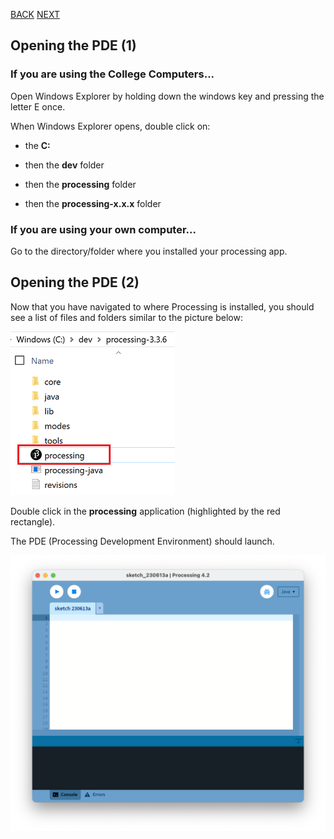 [BACK](/topics/topic01/lab01/02.md) [NEXT](/topics/topic01/lab01/04.md)

## Opening the PDE (1)

### If you are using the College Computers...

Open Windows Explorer by holding down the windows key and pressing the letter E once. 

When Windows Explorer opens, double click on:

- the **C:** 

- then the **dev** folder

- then the **processing** folder

- then the **processing-x.x.x** folder


### If you are using your own computer...

Go to the directory/folder where you installed your processing app.  


## Opening the PDE (2)

Now that you have navigated to where Processing is installed, you should see a list of files and folders similar to the picture below:

![Processing Development Environment files](./img/04.png)

Double click in the **processing** application (highlighted by the red rectangle).

The PDE (Processing Development Environment) should launch.

![The Processing Development Environment](./img/05.png)

